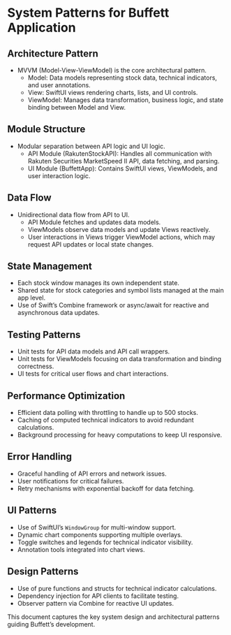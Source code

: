 # System Patterns for Buffett Application

## Architecture Pattern

* MVVM (Model-View-ViewModel) is the core architectural pattern.
  - Model: Data models representing stock data, technical indicators, and user annotations.
  - View: SwiftUI views rendering charts, lists, and UI controls.
  - ViewModel: Manages data transformation, business logic, and state binding between Model and View.

## Module Structure

* Modular separation between API logic and UI logic.
  - API Module (RakutenStockAPI): Handles all communication with Rakuten Securities MarketSpeed II API, data fetching, and parsing.
  - UI Module (BuffettApp): Contains SwiftUI views, ViewModels, and user interaction logic.

## Data Flow

* Unidirectional data flow from API to UI.
  - API Module fetches and updates data models.
  - ViewModels observe data models and update Views reactively.
  - User interactions in Views trigger ViewModel actions, which may request API updates or local state changes.

## State Management

* Each stock window manages its own independent state.
* Shared state for stock categories and symbol lists managed at the main app level.
* Use of Swift’s Combine framework or async/await for reactive and asynchronous data updates.

## Testing Patterns

* Unit tests for API data models and API call wrappers.
* Unit tests for ViewModels focusing on data transformation and binding correctness.
* UI tests for critical user flows and chart interactions.

## Performance Optimization

* Efficient data polling with throttling to handle up to 500 stocks.
* Caching of computed technical indicators to avoid redundant calculations.
* Background processing for heavy computations to keep UI responsive.

## Error Handling

* Graceful handling of API errors and network issues.
* User notifications for critical failures.
* Retry mechanisms with exponential backoff for data fetching.

## UI Patterns

* Use of SwiftUI’s `WindowGroup` for multi-window support.
* Dynamic chart components supporting multiple overlays.
* Toggle switches and legends for technical indicator visibility.
* Annotation tools integrated into chart views.

## Design Patterns

* Use of pure functions and structs for technical indicator calculations.
* Dependency injection for API clients to facilitate testing.
* Observer pattern via Combine for reactive UI updates.

This document captures the key system design and architectural patterns guiding Buffett’s development.
